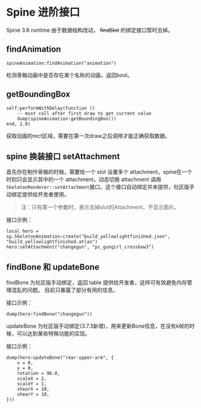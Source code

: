 # Spine 进阶接口

Spine 3.6 runtime 由于数据结构改动，  ~~findSlot~~ 的绑定接口暂时去掉。

## findAnimation

```
spineAnimation:findAnimation("animation")
```

检测骨骼动画中是否存在某个名称的动画，返回bool。

## getBoundingBox

```
self:performWithDelay(function ()
    -- must call after first draw to get current value
    dump(spineAnimation:getBoundingBox())
end, 1.0)
```

获取动画的rect区域，需要在第一次draw之后调用才能正确获取数据。

## spine 换装接口 setAttachment

首先你在制作骨骼的时候，需要给一个 slot 设置多个 attachment，spine在一个时刻只会显示其中的一个 attachment，动态切换 attachment 调用 `SkeletonRenderer::setAttachment`接口。这个接口自动绑定并未提供，社区版手动绑定提供给开发者使用。

> 注：只有第一个参数时，表示去掉slot的Attachment，不显示图片。

接口示例：

```
local hero = sp.SkeletonAnimation:create("build_yellowlightfinished.json", "build_yellowlightfinished.atlas")
hero:setAttachment("changegun", "pc_gungirl_crossbow3")
```

## findBone 和 updateBone

findBone 为社区版手动绑定，返回 table 提供给开发者，这样可有效避免内存管理混乱的问题。
目前只暴露了部分有用的信息。

接口示例：

```
dump(hero:findBone("changegun"))
```

updateBone 为社区版手动绑定(3.7.3新增)，用来更新Bone信息，在没有k帧的时候，可以达到某些特殊功能的实现。

接口示例：

```
dump(hero:updateBone("rear-upper-arm", {
	x = 0,
	y = 0,
	rotation = 90.0,
	scaleX = 2,
	scaleY = 1,
	shearX = 10,
	shearY = 10,
}))
```